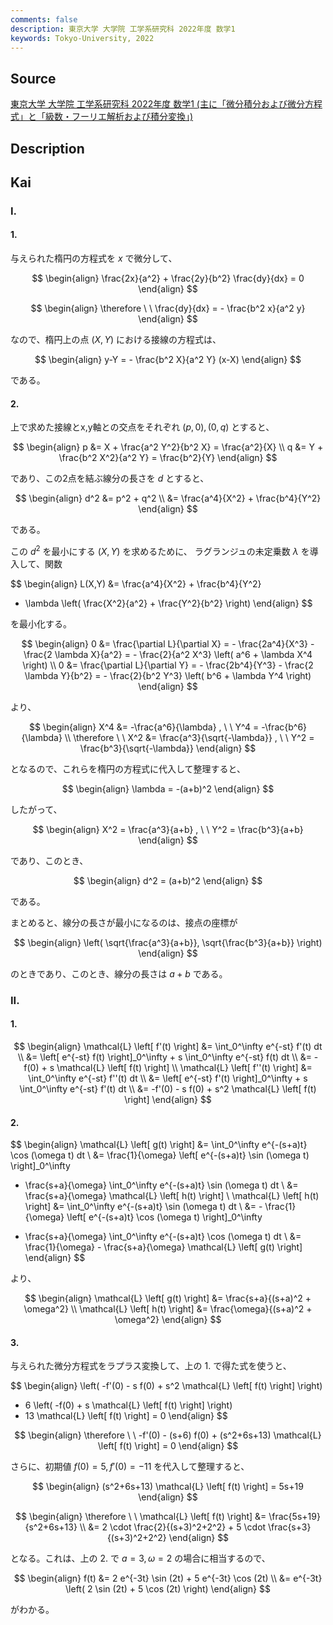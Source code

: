 ```yaml
---
comments: false
description: 東京大学 大学院 工学系研究科 2022年度 数学1
keywords: Tokyo-University, 2022
---
```


## Source
[東京大学 大学院 工学系研究科 2022年度 数学1 (主に「微分積分および微分方程式」と「級数・フーリエ解析および積分変換」)](https://www.t.u-tokyo.ac.jp/soe/admission/general-past)

## Description

## Kai
### I.
#### 1.
与えられた楕円の方程式を $x$ で微分して、

$$
\begin{align}
\frac{2x}{a^2} + \frac{2y}{b^2} \frac{dy}{dx} = 0
\end{align}
$$

$$
\begin{align}
\therefore \ \ 
\frac{dy}{dx} = - \frac{b^2 x}{a^2 y}
\end{align}
$$

なので、楕円上の点 $(X,Y)$ における接線の方程式は、

$$
\begin{align}
y-Y = - \frac{b^2 X}{a^2 Y} (x-X)
\end{align}
$$

である。

#### 2.
上で求めた接線とx,y軸との交点をそれぞれ $(p,0),(0,q)$ とすると、

$$
\begin{align}
p &= X + \frac{a^2 Y^2}{b^2 X} = \frac{a^2}{X}
\\
q &= Y + \frac{b^2 X^2}{a^2 Y} = \frac{b^2}{Y}
\end{align}
$$

であり、この2点を結ぶ線分の長さを $d$ とすると、

$$
\begin{align}
d^2
&= p^2 + q^2
\\
&= \frac{a^4}{X^2} + \frac{b^4}{Y^2}
\end{align}
$$

である。

この $d^2$ を最小にする $(X,Y)$ を求めるために、
ラグランジュの未定乗数 $\lambda$ を導入して、関数

$$
\begin{align}
L(X,Y)
&= \frac{a^4}{X^2} + \frac{b^4}{Y^2}
- \lambda \left( \frac{X^2}{a^2} + \frac{Y^2}{b^2} \right)
\end{align}
$$

を最小化する。

$$
\begin{align}
0
&= \frac{\partial L}{\partial X}
= - \frac{2a^4}{X^3} - \frac{2 \lambda X}{a^2}
= - \frac{2}{a^2 X^3} \left( a^6 + \lambda X^4 \right)
\\
0
&= \frac{\partial L}{\partial Y}
= - \frac{2b^4}{Y^3} - \frac{2 \lambda Y}{b^2}
= - \frac{2}{b^2 Y^3} \left( b^6 + \lambda Y^4 \right)
\end{align}
$$

より、

$$
\begin{align}
X^4 &= -\frac{a^6}{\lambda}
, \ \ 
Y^4 = -\frac{b^6}{\lambda}
\\
\therefore \ \ 
X^2 &= \frac{a^3}{\sqrt{-\lambda}}
, \ \ 
Y^2 = \frac{b^3}{\sqrt{-\lambda}}
\end{align}
$$

となるので、これらを楕円の方程式に代入して整理すると、

$$
\begin{align}
\lambda = -(a+b)^2
\end{align}
$$

したがって、

$$
\begin{align}
X^2 = \frac{a^3}{a+b}
, \ \ 
Y^2 = \frac{b^3}{a+b}
\end{align}
$$

であり、このとき、

$$
\begin{align}
d^2 = (a+b)^2
\end{align}
$$

である。

まとめると、線分の長さが最小になるのは、接点の座標が

$$
\begin{align}
\left( \sqrt{\frac{a^3}{a+b}}, \sqrt{\frac{b^3}{a+b}} \right)
\end{align}
$$

のときであり、このとき、線分の長さは $a+b$ である。

### II.
#### 1.

$$
\begin{align}
\mathcal{L} \left[ f'(t) \right]
&= \int_0^\infty e^{-st} f'(t) dt
\\
&= \left[ e^{-st} f(t) \right]_0^\infty + s \int_0^\infty e^{-st} f(t) dt
\\
&= -f(0) + s \mathcal{L} \left[ f(t) \right]
\\
\mathcal{L} \left[ f''(t) \right]
&= \int_0^\infty e^{-st} f''(t) dt
\\
&= \left[ e^{-st} f'(t) \right]_0^\infty + s \int_0^\infty e^{-st} f'(t) dt
\\
&= -f'(0) - s f(0) + s^2 \mathcal{L} \left[ f(t) \right]
\end{align}
$$

#### 2.

$$
\begin{align}
\mathcal{L} \left[ g(t) \right]
&= \int_0^\infty e^{-(s+a)t} \cos (\omega t) dt
\\
&= \frac{1}{\omega} \left[ e^{-(s+a)t} \sin (\omega t) \right]_0^\infty
+ \frac{s+a}{\omega} \int_0^\infty e^{-(s+a)t} \sin (\omega t) dt
\\
&= \frac{s+a}{\omega} \mathcal{L} \left[ h(t) \right]
\\
\mathcal{L} \left[ h(t) \right]
&= \int_0^\infty e^{-(s+a)t} \sin (\omega t) dt
\\
&= - \frac{1}{\omega} \left[ e^{-(s+a)t} \cos (\omega t) \right]_0^\infty
- \frac{s+a}{\omega} \int_0^\infty e^{-(s+a)t} \cos (\omega t) dt
\\
&= \frac{1}{\omega} - \frac{s+a}{\omega} \mathcal{L} \left[ g(t) \right]
\end{align}
$$

より、

$$
\begin{align}
\mathcal{L} \left[ g(t) \right]
&= \frac{s+a}{(s+a)^2 + \omega^2}
\\
\mathcal{L} \left[ h(t) \right]
&= \frac{\omega}{(s+a)^2 + \omega^2}
\end{align}
$$

#### 3.
与えられた微分方程式をラプラス変換して、上の 1. で得た式を使うと、

$$
\begin{align}
\left( -f'(0) - s f(0) + s^2 \mathcal{L} \left[ f(t) \right] \right)
+ 6 \left( -f(0) + s \mathcal{L} \left[ f(t) \right] \right)
+ 13 \mathcal{L} \left[ f(t) \right]
= 0
\end{align}
$$

$$
\begin{align}
\therefore \ \ 
-f'(0) - (s+6) f(0) + (s^2+6s+13) \mathcal{L} \left[ f(t) \right] = 0
\end{align}
$$

さらに、初期値 $f(0)=5, f'(0)=-11$ を代入して整理すると、

$$
\begin{align}
(s^2+6s+13) \mathcal{L} \left[ f(t) \right] = 5s+19
\end{align}
$$

$$
\begin{align}
\therefore \ \ 
\mathcal{L} \left[ f(t) \right]
&= \frac{5s+19}{s^2+6s+13}
\\
&= 2 \cdot \frac{2}{(s+3)^2+2^2} + 5 \cdot \frac{s+3}{(s+3)^2+2^2}
\end{align}
$$

となる。これは、上の 2. で $a=3, \omega=2$ の場合に相当するので、

$$
\begin{align}
f(t)
&= 2 e^{-3t} \sin (2t) + 5 e^{-3t} \cos (2t)
\\
&= e^{-3t} \left( 2 \sin (2t) + 5 \cos (2t) \right)
\end{align}
$$

がわかる。